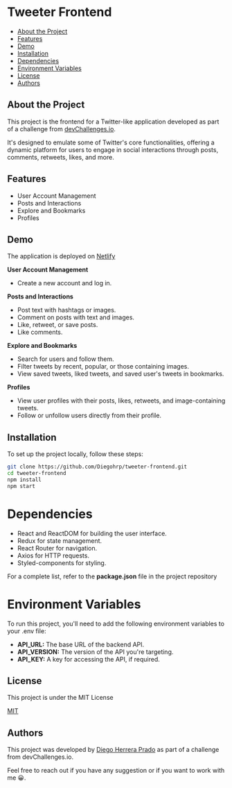 # Tweeter Frontend

- [About the Project](#about-the-project)
- [Features](#features)
- [Demo](#demo)
- [Installation](#installation)
- [Dependencies](#dependencies)
- [Environment Variables](#environment-variables)
- [License](#license)
- [Authors](#authors)

## About the Project

This project is the frontend for a Twitter-like application developed as part of a challenge from [devChallenges.io](https://legacy.devchallenges.io/challenges/rleoQc34THclWx1cFFKH). 

It's designed to emulate some of Twitter's core functionalities, offering a dynamic platform for users to engage in social interactions through posts, comments, retweets, likes, and more.

## Features
- User Account Management
- Posts and Interactions
- Explore and Bookmarks
- Profiles

## Demo

The application is deployed on [Netlify](tubular-syrniki-a4621a.netlify.app/home)

**User Account Management**
- Create a new account and log in.

**Posts and Interactions**
- Post text with hashtags or images.
- Comment on posts with text and images.
- Like, retweet, or save posts.
- Like comments.

**Explore and Bookmarks**
- Search for users and follow them.
- Filter tweets by recent, popular, or those containing images.
- View saved tweets, liked tweets, and saved user's tweets in bookmarks.

**Profiles**
- View user profiles with their posts, likes, retweets, and image-containing tweets.
- Follow or unfollow users directly from their profile.

## Installation

To set up the project locally, follow these steps:

```bash
git clone https://github.com/Diegohrp/tweeter-frontend.git
cd tweeter-frontend
npm install
npm start
```

# Dependencies

- React and ReactDOM for building the user interface.
- Redux for state management.
- React Router for navigation.
- Axios for HTTP requests.
- Styled-components for styling.

For a complete list, refer to the **package.json** file in the project repository

# Environment Variables
To run this project, you'll need to add the following environment variables to your .env file:

- **API_URL:** The base URL of the backend API.
- **API_VERSION:** The version of the API you're targeting.
- **API_KEY:** A key for accessing the API, if required.

## License

This project is under the MIT License

[MIT](https://choosealicense.com/licenses/mit/)


## Authors
This project was developed by [Diego Herrera Prado](https://www.linkedin.com/in/diego-hp/) as part of a challenge from devChallenges.io.

Feel free to reach out if you have any suggestion or if you want to work with me 😀.
